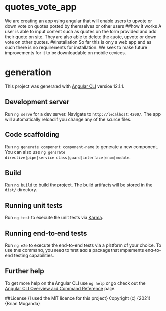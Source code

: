 # quotes_vote_app
We are creating an app using angular that will enable users to upvote or down vote on quotes posted by themselves or other users
##how it works
A user is able to  input content such as quotes on the form provided and add their quote on site. They are also able to delete the quote, 
upvote or down vote on other quotes.
##installation
So far this is only a web app and as such there is no requirements for installation. We seek to make future improvements for it to be downloadable on mobile devices.
# generation

This project was generated with [Angular CLI](https://github.com/angular/angular-cli) version 12.1.1.

## Development server

Run `ng serve` for a dev server. Navigate to `http://localhost:4200/`. The app will automatically reload if you change any of the source files.

## Code scaffolding

Run `ng generate component component-name` to generate a new component. You can also use `ng generate directive|pipe|service|class|guard|interface|enum|module`.

## Build

Run `ng build` to build the project. The build artifacts will be stored in the `dist/` directory.

## Running unit tests

Run `ng test` to execute the unit tests via [Karma](https://karma-runner.github.io).

## Running end-to-end tests

Run `ng e2e` to execute the end-to-end tests via a platform of your choice. To use this command, you need to first add a package that implements end-to-end testing capabilities.

## Further help

To get more help on the Angular CLI use `ng help` or go check out the [Angular CLI Overview and Command Reference](https://angular.io/cli) page.

##License
{I used the MIT licence for this project} Copyright (c) {2021}{Brian Muganda}
